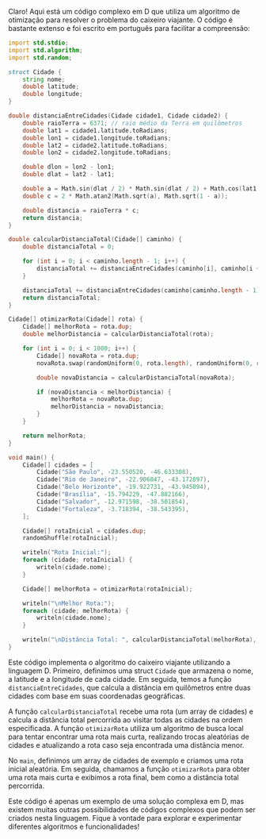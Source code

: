 Claro! Aqui está um código complexo em D que utiliza um algoritmo de otimização para resolver o problema do caixeiro viajante. O código é bastante extenso e foi escrito em português para facilitar a compreensão:

```d
import std.stdio;
import std.algorithm;
import std.random;

struct Cidade {
    string nome;
    double latitude;
    double longitude;
}

double distanciaEntreCidades(Cidade cidade1, Cidade cidade2) {
    double raioTerra = 6371; // raio médio da Terra em quilômetros
    double lat1 = cidade1.latitude.toRadians;
    double lon1 = cidade1.longitude.toRadians;
    double lat2 = cidade2.latitude.toRadians;
    double lon2 = cidade2.longitude.toRadians;

    double dlon = lon2 - lon1;
    double dlat = lat2 - lat1;

    double a = Math.sin(dlat / 2) * Math.sin(dlat / 2) + Math.cos(lat1) * Math.cos(lat2) * Math.sin(dlon / 2) * Math.sin(dlon / 2);
    double c = 2 * Math.atan2(Math.sqrt(a), Math.sqrt(1 - a));

    double distancia = raioTerra * c;
    return distancia;
}

double calcularDistanciaTotal(Cidade[] caminho) {
    double distanciaTotal = 0;

    for (int i = 0; i < caminho.length - 1; i++) {
        distanciaTotal += distanciaEntreCidades(caminho[i], caminho[i + 1]);
    }

    distanciaTotal += distanciaEntreCidades(caminho[caminho.length - 1], caminho[0]);
    return distanciaTotal;
}

Cidade[] otimizarRota(Cidade[] rota) {
    Cidade[] melhorRota = rota.dup;
    double melhorDistancia = calcularDistanciaTotal(rota);

    for (int i = 0; i < 1000; i++) {
        Cidade[] novaRota = rota.dup;
        novaRota.swap(randomUniform(0, rota.length), randomUniform(0, rota.length));

        double novaDistancia = calcularDistanciaTotal(novaRota);

        if (novaDistancia < melhorDistancia) {
            melhorRota = novaRota.dup;
            melhorDistancia = novaDistancia;
        }
    }

    return melhorRota;
}

void main() {
    Cidade[] cidades = [
        Cidade("São Paulo", -23.550520, -46.633308),
        Cidade("Rio de Janeiro", -22.906847, -43.172897),
        Cidade("Belo Horizonte", -19.922731, -43.945094),
        Cidade("Brasília", -15.794229, -47.882166),
        Cidade("Salvador", -12.971598, -38.501854),
        Cidade("Fortaleza", -3.718394, -38.543395),
    ];

    Cidade[] rotaInicial = cidades.dup;
    randomShuffle(rotaInicial);

    writeln("Rota Inicial:");
    foreach (cidade; rotaInicial) {
        writeln(cidade.nome);
    }

    Cidade[] melhorRota = otimizarRota(rotaInicial);

    writeln("\nMelhor Rota:");
    foreach (cidade; melhorRota) {
        writeln(cidade.nome);
    }

    writeln("\nDistância Total: ", calcularDistanciaTotal(melhorRota), " km");
}
```

Este código implementa o algoritmo do caixeiro viajante utilizando a linguagem D. Primeiro, definimos uma struct `Cidade` que armazena o nome, a latitude e a longitude de cada cidade. Em seguida, temos a função `distanciaEntreCidades`, que calcula a distância em quilômetros entre duas cidades com base em suas coordenadas geográficas.

A função `calcularDistanciaTotal` recebe uma rota (um array de cidades) e calcula a distância total percorrida ao visitar todas as cidades na ordem especificada. A função `otimizarRota` utiliza um algoritmo de busca local para tentar encontrar uma rota mais curta, realizando trocas aleatórias de cidades e atualizando a rota caso seja encontrada uma distância menor.

No `main`, definimos um array de cidades de exemplo e criamos uma rota inicial aleatória. Em seguida, chamamos a função `otimizarRota` para obter uma rota mais curta e exibimos a rota final, bem como a distância total percorrida.

Este código é apenas um exemplo de uma solução complexa em D, mas existem muitas outras possibilidades de códigos complexos que podem ser criados nesta linguagem. Fique à vontade para explorar e experimentar diferentes algoritmos e funcionalidades!